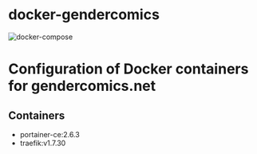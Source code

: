 # docker-gendercomics

![docker-compose](https://github.com/gendercomics/docker/actions/workflows/deploy-docker-containers.yml/badge.svg)

# Configuration of Docker containers for gendercomics.net

## Containers

- portainer-ce:2.6.3
- traefik:v1.7.30 

